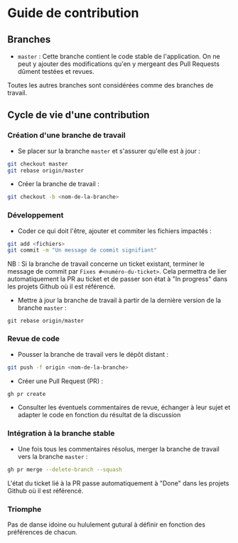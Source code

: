 # Guide de contribution

## Branches

- `master` : Cette branche contient le code stable de l'application. On ne peut y ajouter des modifications qu'en y mergeant des Pull Requests dûment testées et revues.

Toutes les autres branches sont considérées comme des branches de travail.

## Cycle de vie d'une contribution

### Création d'une branche de travail

- Se placer sur la branche `master` et s'assurer qu'elle est à jour :

```sh
git checkout master
git rebase origin/master
```

- Créer la branche de travail :

```sh
git checkout -b <nom-de-la-branche>
```

### Développement

- Coder ce qui doit l'être, ajouter et commiter les fichiers impactés :

```sh
git add <fichiers>
git commit -m "Un message de commit signifiant"
```

NB : Si la branche de travail concerne un ticket existant, terminer le message de commit par `Fixes #<numéro-du-ticket>`. Cela permettra de lier automatiquement la PR au ticket et de passer son état à "In progress" dans les projets Github où il est référencé.

- Mettre à jour la branche de travail à partir de la dernière version de la branche `master` :

```
git rebase origin/master
```

### Revue de code

- Pousser la branche de travail vers le dépôt distant :

```sh
git push -f origin <nom-de-la-branche>
```

- Créer une Pull Request (PR) : 

```sh
gh pr create
```

- Consulter les éventuels commentaires de revue, échanger à leur sujet et adapter le code en fonction du résultat de la discussion

### Intégration à la branche stable

- Une fois tous les commentaires résolus, merger la branche de travail vers la branche `master` :

```sh
gh pr merge --delete-branch --squash 
```

L'état du ticket lié à la PR passe automatiquement à "Done" dans les projets Github où il est référencé.

### Triomphe

Pas de danse idoine ou hululement gutural à définir en fonction des préférences de chacun.
 
